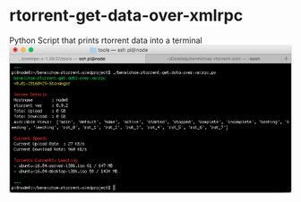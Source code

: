 # rtorrent-get-data-over-xmlrpc
Python Script that prints rtorrent data into a terminal 
![Screenshot](https://github.com/benmichae/rtorrent-get-data-over-xmlrpc/blob/master/_Screenshot%20showing%20output%20of%20benmichae-rtorrent-get-data-over-xmlrpc%20.png?raw=true "Title")
